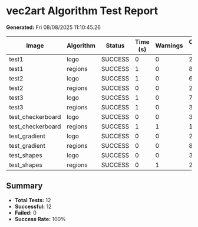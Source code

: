 # vec2art Algorithm Test Report 
 
**Generated:** Fri 08/08/2025 11:10:45.26 
 
| Image | Algorithm | Status | Time (s) | Warnings | Output Size | 
|-------|-----------|--------|----------|----------|-------------| 
test1 | logo | SUCCESS | 0 | 0 | 28094 | 
test1 | regions | SUCCESS | 1 | 0 | 87319 | 
test2 | logo | SUCCESS | 1 | 0 | 6457 | 
test2 | regions | SUCCESS | 0 | 0 | 29463 | 
test3 | logo | SUCCESS | 1 | 0 | 7670 | 
test3 | regions | SUCCESS | 1 | 0 | 38018 | 
test_checkerboard | logo | SUCCESS | 0 | 0 | 3677 | 
test_checkerboard | regions | SUCCESS | 1 | 1 | 10304 | 
test_gradient | logo | SUCCESS | 0 | 0 | 257 | 
test_gradient | regions | SUCCESS | 0 | 0 | 8198 | 
test_shapes | logo | SUCCESS | 0 | 0 | 312 | 
test_shapes | regions | SUCCESS | 0 | 1 | 2789 | 
 
## Summary 
 
- **Total Tests:** 12 
- **Successful:** 12 
- **Failed:** 0 
- **Success Rate:** 100% 
